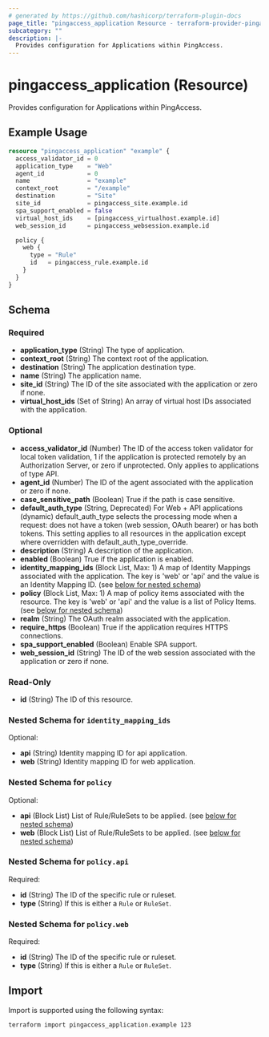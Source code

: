 ```yaml
---
# generated by https://github.com/hashicorp/terraform-plugin-docs
page_title: "pingaccess_application Resource - terraform-provider-pingaccess"
subcategory: ""
description: |-
  Provides configuration for Applications within PingAccess.
---
```


# pingaccess_application (Resource)

Provides configuration for Applications within PingAccess.

## Example Usage

```terraform
resource "pingaccess_application" "example" {
  access_validator_id = 0
  application_type    = "Web"
  agent_id            = 0
  name                = "example"
  context_root        = "/example"
  destination         = "Site"
  site_id             = pingaccess_site.example.id
  spa_support_enabled = false
  virtual_host_ids    = [pingaccess_virtualhost.example.id]
  web_session_id      = pingaccess_websession.example.id

  policy {
    web {
      type = "Rule"
      id   = pingaccess_rule.example.id
    }
  }
}
```

<!-- schema generated by tfplugindocs -->
## Schema

### Required

- **application_type** (String) The type of application.
- **context_root** (String) The context root of the application.
- **destination** (String) The application destination type.
- **name** (String) The application name.
- **site_id** (String) The ID of the site associated with the application or zero if none.
- **virtual_host_ids** (Set of String) An array of virtual host IDs associated with the application.

### Optional

- **access_validator_id** (Number) The ID of the access token validator for local token validation, 1 if the application is protected remotely by an Authorization Server, or zero if unprotected. Only applies to applications of type API.
- **agent_id** (Number) The ID of the agent associated with the application or zero if none.
- **case_sensitive_path** (Boolean) True if the path is case sensitive.
- **default_auth_type** (String, Deprecated) For Web + API applications (dynamic) default_auth_type selects the processing mode when a request: does not have a token (web session, OAuth bearer) or has both tokens. This setting applies to all resources in the application except where overridden with default_auth_type_override.
- **description** (String) A description of the application.
- **enabled** (Boolean) True if the application is enabled.
- **identity_mapping_ids** (Block List, Max: 1) A map of Identity Mappings associated with the application. The key is 'web' or 'api' and the value is an Identity Mapping ID. (see [below for nested schema](#nestedblock--identity_mapping_ids))
- **policy** (Block List, Max: 1) A map of policy items associated with the resource. The key is 'web' or 'api' and the value is a list of Policy Items. (see [below for nested schema](#nestedblock--policy))
- **realm** (String) The OAuth realm associated with the application.
- **require_https** (Boolean) True if the application requires HTTPS connections.
- **spa_support_enabled** (Boolean) Enable SPA support.
- **web_session_id** (String) The ID of the web session associated with the application or zero if none.

### Read-Only

- **id** (String) The ID of this resource.

<a id="nestedblock--identity_mapping_ids"></a>
### Nested Schema for `identity_mapping_ids`

Optional:

- **api** (String) Identity mapping ID for api application.
- **web** (String) Identity mapping ID for web application.


<a id="nestedblock--policy"></a>
### Nested Schema for `policy`

Optional:

- **api** (Block List) List of Rule/RuleSets to be applied. (see [below for nested schema](#nestedblock--policy--api))
- **web** (Block List) List of Rule/RuleSets to be applied. (see [below for nested schema](#nestedblock--policy--web))

<a id="nestedblock--policy--api"></a>
### Nested Schema for `policy.api`

Required:

- **id** (String) The ID of the specific rule or ruleset.
- **type** (String) If this is either a `Rule` or `RuleSet`.


<a id="nestedblock--policy--web"></a>
### Nested Schema for `policy.web`

Required:

- **id** (String) The ID of the specific rule or ruleset.
- **type** (String) If this is either a `Rule` or `RuleSet`.

## Import

Import is supported using the following syntax:

```shell
terraform import pingaccess_application.example 123
```
